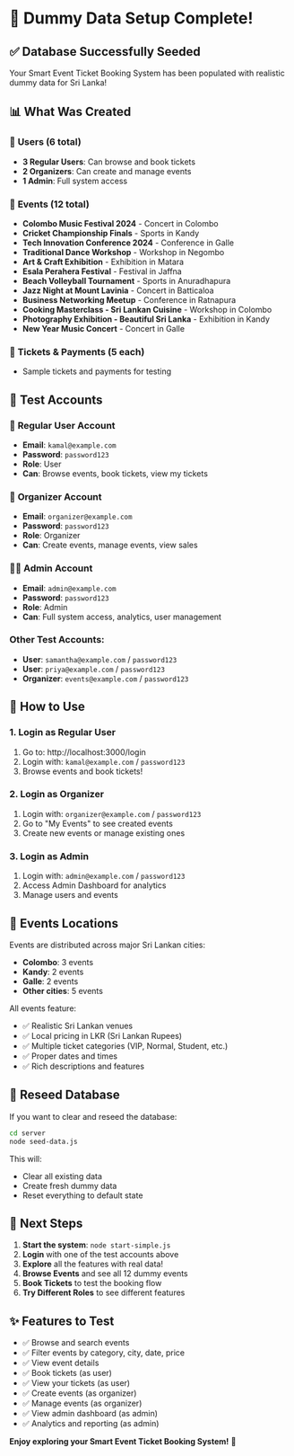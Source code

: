 # 🎉 Dummy Data Setup Complete!

## ✅ Database Successfully Seeded

Your Smart Event Ticket Booking System has been populated with realistic dummy data for Sri Lanka!

## 📊 What Was Created

### 👥 **Users (6 total)**
- **3 Regular Users**: Can browse and book tickets
- **2 Organizers**: Can create and manage events
- **1 Admin**: Full system access

### 🎪 **Events (12 total)**
- **Colombo Music Festival 2024** - Concert in Colombo
- **Cricket Championship Finals** - Sports in Kandy
- **Tech Innovation Conference 2024** - Conference in Galle
- **Traditional Dance Workshop** - Workshop in Negombo
- **Art & Craft Exhibition** - Exhibition in Matara
- **Esala Perahera Festival** - Festival in Jaffna
- **Beach Volleyball Tournament** - Sports in Anuradhapura
- **Jazz Night at Mount Lavinia** - Concert in Batticaloa
- **Business Networking Meetup** - Conference in Ratnapura
- **Cooking Masterclass - Sri Lankan Cuisine** - Workshop in Colombo
- **Photography Exhibition - Beautiful Sri Lanka** - Exhibition in Kandy
- **New Year Music Concert** - Concert in Galle

### 🎫 **Tickets & Payments (5 each)**
- Sample tickets and payments for testing

## 🔑 Test Accounts

### 👤 **Regular User Account**
- **Email**: `kamal@example.com`
- **Password**: `password123`
- **Role**: User
- **Can**: Browse events, book tickets, view my tickets

### 🎪 **Organizer Account**
- **Email**: `organizer@example.com`
- **Password**: `password123`
- **Role**: Organizer
- **Can**: Create events, manage events, view sales

### 👨‍💼 **Admin Account**
- **Email**: `admin@example.com`
- **Password**: `password123`
- **Role**: Admin
- **Can**: Full system access, analytics, user management

### Other Test Accounts:
- **User**: `samantha@example.com` / `password123`
- **User**: `priya@example.com` / `password123`
- **Organizer**: `events@example.com` / `password123`

## 🚀 How to Use

### 1. **Login as Regular User**
1. Go to: http://localhost:3000/login
2. Login with: `kamal@example.com` / `password123`
3. Browse events and book tickets!

### 2. **Login as Organizer**
1. Login with: `organizer@example.com` / `password123`
2. Go to "My Events" to see created events
3. Create new events or manage existing ones

### 3. **Login as Admin**
1. Login with: `admin@example.com` / `password123`
2. Access Admin Dashboard for analytics
3. Manage users and events

## 📍 Events Locations

Events are distributed across major Sri Lankan cities:
- **Colombo**: 3 events
- **Kandy**: 2 events
- **Galle**: 2 events
- **Other cities**: 5 events

All events feature:
- ✅ Realistic Sri Lankan venues
- ✅ Local pricing in LKR (Sri Lankan Rupees)
- ✅ Multiple ticket categories (VIP, Normal, Student, etc.)
- ✅ Proper dates and times
- ✅ Rich descriptions and features

## 🔄 Reseed Database

If you want to clear and reseed the database:

```bash
cd server
node seed-data.js
```

This will:
- Clear all existing data
- Create fresh dummy data
- Reset everything to default state

## 🎯 Next Steps

1. **Start the system**: `node start-simple.js`
2. **Login** with one of the test accounts above
3. **Explore** all the features with real data!
4. **Browse Events** and see all 12 dummy events
5. **Book Tickets** to test the booking flow
6. **Try Different Roles** to see different features

## ✨ Features to Test

- ✅ Browse and search events
- ✅ Filter events by category, city, date, price
- ✅ View event details
- ✅ Book tickets (as user)
- ✅ View your tickets (as user)
- ✅ Create events (as organizer)
- ✅ Manage events (as organizer)
- ✅ View admin dashboard (as admin)
- ✅ Analytics and reporting (as admin)

**Enjoy exploring your Smart Event Ticket Booking System!** 🎉
